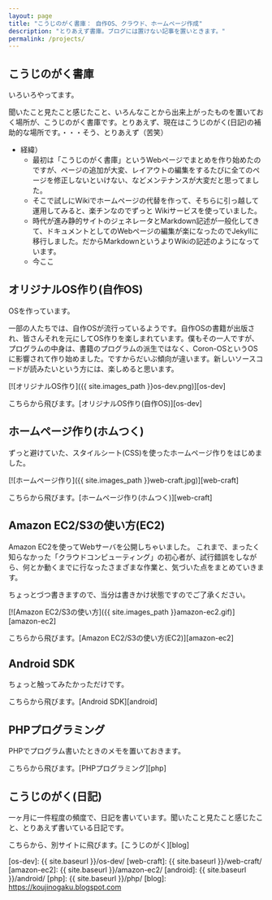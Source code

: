 ```yaml
---
layout: page
title: "こうじのがく書庫： 自作OS、クラウド、ホームページ作成"
description: "とりあえず書庫。ブログには置けない記事を置いときます。"
permalink: /projects/
---
```

## こうじのがく書庫
いろいろやってます。

聞いたこと見たこと感じたこと、いろんなことから出来上がったものを置いておく場所が、こうじのがく書庫です。とりあえず、現在はこうじのがく(日記)の補助的な場所です。・・・そう、とりあえず（苦笑） 

- 経緯）
  - 最初は「こうじのがく書庫」というWebページでまとめを作り始めたのですが、ページの追加が大変、レイアウトの編集をするたびに全てのページを修正しないといけない、などメンテナンスが大変だと思ってました。
  - そこで試しにWikiでホームページの代替を作って、そちらに引っ越して運用してみると、楽チンなのでずっと	Wikiサービスを使っていました。
  - 時代が進み静的サイトのジェネレータとMarkdown記述が一般化してきて、ドキュメントとしてのWebページの編集が楽になったのでJekyllに移行しました。だからMarkdownというよりWikiの記述のようになっています。
  - 今ここ

## オリジナルOS作り(自作OS)
OSを作っています。

一部の人たちでは、自作OSが流行っているようです。自作OSの書籍が出版され、皆さんそれを元にしてOS作りを楽しまれています。僕もその一人ですが、プログラムの中身は、書籍のプログラムの派生ではなく、Coron-OSというOSに影響されて作り始めました。ですからだいぶ傾向が違います。新しいソースコードが読みたいという方には、楽しめると思います。

[![オリジナルOS作り]({{ site.images_path }}os-dev.png)][os-dev]

こちらから飛びます。[オリジナルOS作り(自作OS)][os-dev]

## ホームページ作り(ホムつく)
ずっと避けていた、スタイルシート(CSS)を使ったホームページ作りをはじめました。

[![ホームページ作り]({{ site.images_path }}web-craft.jpg)][web-craft]

こちらから飛びます。[ホームページ作り(ホムつく)][web-craft]


## Amazon EC2/S3の使い方(EC2)
Amazon EC2を使ってWebサーバを公開しちゃいました。
これまで、まったく知らなかった「クラウドコンピューティング」の初心者が、試行錯誤をしながら、何とか動くまでに行なったさまざまな作業と、気づいた点をまとめていきます。

ちょっとづつ書きますので、当分は書きかけ状態ですのでご了承ください。

[![Amazon EC2/S3の使い方]({{ site.images_path }}amazon-ec2.gif)][amazon-ec2]

こちらから飛びます。[Amazon EC2/S3の使い方(EC2)][amazon-ec2]


## Android SDK
ちょっと触ってみたかっただけです。

こちらから飛びます。[Android SDK][android]

## PHPプログラミング
PHPでプログラム書いたときのメモを置いておきます。

こちらから飛びます。[PHPプログラミング][php]


## こうじのがく(日記)
一ヶ月に一件程度の頻度で、日記を書いています。聞いたこと見たこと感じたこと、とりあえず書いている日記です。

こちらから、別サイトに飛びます。[こうじのがく][blog]

[os-dev]:      {{ site.baseurl }}/os-dev/
[web-craft]:   {{ site.baseurl }}/web-craft/
[amazon-ec2]:  {{ site.baseurl }}/amazon-ec2/
[android]:     {{ site.baseurl }}/android/
[php]:         {{ site.baseurl }}/php/
[blog]:        https://koujinogaku.blogspot.com
